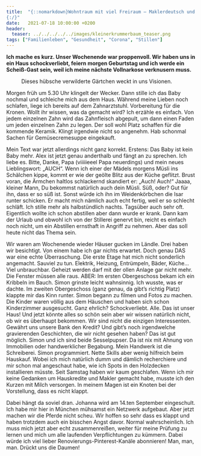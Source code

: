 ```yaml
---
title:  "{::nomarkdown}Wohntraum mit viel Freiraum – Maklerdeutsch und die nächste Vollnarkose
{:/}"
date:   2021-07-18 10:00:00 +0200
header:
  teaser: ../../../../../images/kleinerkrummerbaum_teaser.png
tags: ["Familienleben", "Gesundheit", "Corona", "Stillen"]
---
```


**Ich mache es kurz. Unser Wochenende war proppenvoll. Wir haben uns in ein Haus schockverliebt, feiern morgen Geburtstag und ich werde ein Scheiß-Gast sein, weil ich meine nächste Vollnarkose verknusern muss.**

<figure>
  <img src="../../../../../images/kleinerkrummerbaum.png" alt="">
  <figcaption>Dieses hübsche verwilderte Gärtchen weckt in uns Visionen.</figcaption>
</figure> 

Morgen früh um 5.30 Uhr klingelt der Wecker. Dann stille ich das Baby nochmal und schleiche mich aus dem Haus. Während meine Lieben noch schlafen, liege ich bereits auf dem Zahnarztstuhl. Vorbereitung für die Kronen. Wollt ihr wissen, was da gemacht wird? Ich erzähle es einfach. Von jedem einzelnen Zahn wird das Zahnfleisch abgepult, um dann einen Faden um jeden einzelnen Zahn zu legen. Der soll wohl Platz schaffen für die kommende Keramik. Klingt irgendwie nicht so angenehm. Hab schonmal Sachen für Gemüsecremesuppe eingekauft. 

Mein Text war jetzt allerdings nicht ganz korrekt. Erstens: Das Baby ist kein Baby mehr. Alex ist jetzt genau anderthalb und fängt an zu sprechen. Ich liebe es. Bitte, Danke, Papa (viiiiieeel Papa neuerdings) und mein neues Lieblingswort: „AUCH“. Wenn ich einer der Mädels morgens Müsli ins Schälchen kippe, kommt er wie der geölte Blitz aus der Küche geflitzt. Brust voran, die Ärmchen haltlos schlackernd skandiert er: „Auch! Auch!“ Jaaaa, kleiner Mann, Du bekommst natürlich auch dein Müsli. Süß, oder? Gut für ihn, dass er so süß ist. Sonst würde ich ihn im Weidenkörbchen die Isar runter schicken. Er macht mich nämlich auch echt fertig, weil er so schlecht schläft. Ich stille mehr als halbstündlich nachts. Tagsüber auch sehr oft. Eigentlich wollte ich schon abstillen aber dann wurde er krank. Dann kam der Urlaub und obwohl ich von der Stillerei genervt bin, reicht es einfach noch nicht, um ein Abstillen ernsthaft in Angriff zu nehmen. Aber das soll heute nicht das Thema sein. 

Wir waren am Wochenende wieder Häuser gucken im Ländle. Drei haben wir besichtigt. Von einem habe ich gar nichts erwartet. Doch genau DAS war eine echte Überraschung. Die erste Etage hat mich nicht sonderlich angemacht. Sauviel zu tun. Elektrik, Heizung, Entrümpeln, Bäder, Küche… Viel unbrauchbar. Geheizt werden darf mit der ollen Anlage gar nicht mehr. Die Fenster müssen alle raus. ABER: Im ersten Obergeschoss bekam ich ein Kribbeln im Bauch. Simon grinste leicht wahnsinnig. Ich wusste, was er dachte. Im zweiten Obergeschoss (ganz genau, da gibt’s richtig Platz) klappte mir das Kinn runter. Simon begann zu filmen und Fotos zu machen. Die Kinder waren völlig aus dem Häuschen und haben sich schon Kinderzimmer ausgesucht. Ganz ehrlich? Schockverliebt. Alle. Das ist unser Haus! Und jetzt könnte alles so schön sein aber wir wissen natürlich nicht, ob wir es überhaupt bekommen. Wir sind nicht die einzigen Interessenten. Gewährt uns unsere Bank den Kredit? Und gibt’s noch irgendwelche gravierenden Geschichten, die wir nicht gesehen haben? Das ist gut möglich. Simon und ich sind beide Sesselpupser. Da ist nix mit Ahnung von Immobilien oder handwerklicher Begabung. Mein Handwerk ist die Schreiberei. Simon programmiert. Nette Skills aber wenig hilfreich beim Hauskauf. Wobei ich mich natürlich dumm und dämlich recherchiere und mir schon mal angeschaut habe, wie ich Spots in den Holzdecken installieren müsste. Seit Samstag haben wir kaum geschlafen. Wenn ich mir keine Gedanken um Hauskredite und Makler gemacht habe, musste ich den Kurzen mit Milch versorgen. In meinem Magen ist ein Knoten bei der Vorstellung, dass es nicht klappt. 

Dabei hängt da soviel dran. Johanna wird am 14.ten September eingeschult. Ich habe mir hier in München mühsamst ein Netzwerk aufgebaut. Aber jetzt machen wir die Pferde nicht scheu. Wir hoffen so sehr dass es klappt und haben trotzdem auch ein bisschen Angst davor. Normal wahrscheinlich. Ich muss mich jetzt aber echt zusammenreißen, weiter für meine Prüfung zu lernen und mich um alle laufenden Verpflichtungen zu kümmern. Dabei würde ich viel lieber Renovierungs-Pinterest-Kanäle abonnieren! Man, man, man. Drückt uns die Daumen! 
   


 



 






 






 


 
 






















 








 

   



















  












 






 





  


  






					 


 
 








